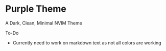 # Purple Theme

A Dark, Clean, Minimal NVIM Theme

To-Do

- Currently need to work on markdown text as not all colors are working
